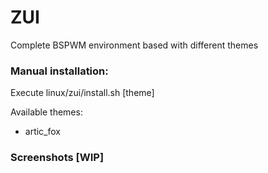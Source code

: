 <h1>ZUI</h1>

Complete BSPWM environment based with different themes

<h3>Manual installation:</h3>

Execute linux/zui/install.sh [theme]

Available themes:
 - artic_fox

<h3>Screenshots [WIP]</h3>